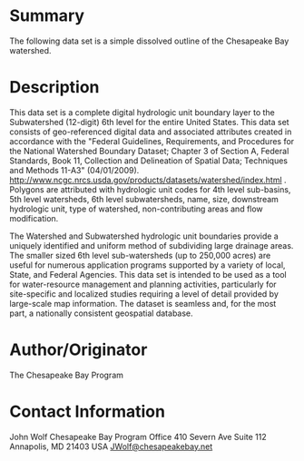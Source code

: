 # Summary
The following data set is a simple dissolved outline of the Chesapeake Bay watershed.

# Description
 
This data set is a complete digital hydrologic unit boundary layer to the Subwatershed (12-digit) 6th level for the entire United States. This data set consists of geo-referenced digital data and associated attributes created in accordance with the "Federal Guidelines, Requirements, and Procedures for the National Watershed Boundary Dataset; Chapter 3 of Section A, Federal Standards, Book 11, Collection and Delineation of Spatial Data; Techniques and Methods 11-A3" (04/01/2009). http://www.ncgc.nrcs.usda.gov/products/datasets/watershed/index.html . Polygons are attributed with hydrologic unit codes for 4th level sub-basins, 5th level watersheds, 6th level subwatersheds, name, size, downstream hydrologic unit, type of watershed, non-contributing areas and flow modification.
  
The Watershed and Subwatershed hydrologic unit boundaries provide a uniquely identified and uniform method of subdividing large drainage areas. The smaller sized 6th level sub-watersheds (up to 250,000 acres) are useful for numerous application programs supported by a variety of local, State, and Federal Agencies. This data set is intended to be used as a tool for water-resource management and planning activities, particularly for site-specific and localized studies requiring a level of detail provided by large-scale map information. The dataset is seamless and, for the most part, a nationally consistent geospatial database.

# Author/Originator

The Chesapeake Bay Program

# Contact Information

John Wolf
Chesapeake Bay Program Office 
410 Severn Ave Suite 112
Annapolis, MD 21403 USA
JWolf@chesapeakebay.net

